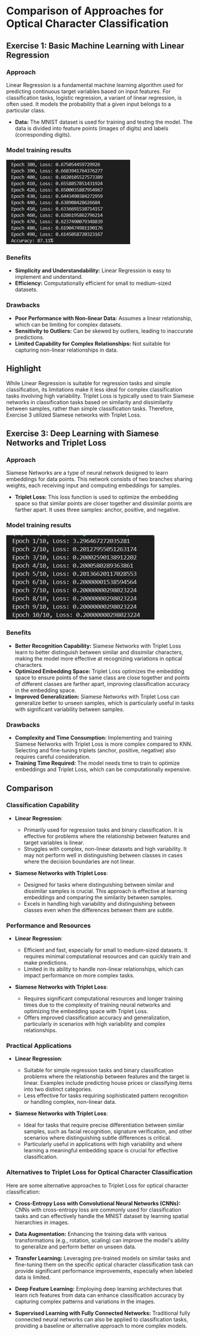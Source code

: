 # Comparison of Approaches for Optical Character Classification

## Exercise 1: Basic Machine Learning with Linear Regression

### Approach

Linear Regression is a fundamental machine learning algorithm used for predicting continuous target variables based on input features. For classification tasks, logistic regression, a variant of linear regression, is often used. It models the probability that a given input belongs to a particular class.
- **Data:** The MNIST dataset is used for training and testing the model. The data is divided into feature points (images of digits) and labels (corresponding digits).

### Model training results
![Logistic regression model](../assets/images/accuracy_1.png)

### Benefits
- **Simplicity and Understandability:** Linear Regression is easy to implement and understand.
- **Efficiency:** Computationally efficient for small to medium-sized datasets.

### Drawbacks
- **Poor Performance with Non-linear Data:**  Assumes a linear relationship, which can be limiting for complex datasets.
- **Sensitivity to Outliers:** Can be skewed by outliers, leading to inaccurate predictions.
- **Limited Capability for Complex Relationships:** Not suitable for capturing non-linear relationships in data.

## Highlight

While Linear Regression is suitable for regression tasks and simple classification, its limitations make it less ideal for complex classification tasks involving high variability. Triplet Loss is typically used to train Siamese networks in classification tasks based on similarity and dissimilarity between samples, rather than simple classification tasks. Therefore, Exercise 3 utilized Siamese networks with Triplet Loss.

## Exercise 3: Deep Learning with Siamese Networks and Triplet Loss

### Approach

Siamese Networks are a type of neural network designed to learn embeddings for data points. This network consists of two branches sharing weights, each receiving input and computing embeddings for samples.
- **Triplet Loss:** This loss function is used to optimize the embedding space so that similar points are closer together and dissimilar points are farther apart. It uses three samples: anchor, positive, and negative.

### Model training results
![Siamese model q](../assets/images/accuracy_3.png)

### Benefits
- **Better Recognition Capability:** Siamese Networks with Triplet Loss learn to better distinguish between similar and dissimilar characters, making the model more effective at recognizing variations in optical characters.
- **Optimized Embedding Space:** Triplet Loss optimizes the embedding space to ensure points of the same class are close together and points of different classes are farther apart, improving classification accuracy in the embedding space.
- **Improved Generalization:** Siamese Networks with Triplet Loss can generalize better to unseen samples, which is particularly useful in tasks with significant variability between samples.

### Drawbacks
- **Complexity and Time Consumption:** Implementing and training Siamese Networks with Triplet Loss is more complex compared to KNN. Selecting and fine-tuning triplets (anchor, positive, negative) also requires careful consideration.
- **Training Time Required:** The model needs time to train to optimize embeddings and Triplet Loss, which can be computationally expensive.

## Comparison

### Classification Capability

- **Linear Regression**: 
  - Primarily used for regression tasks and binary classification. It is effective for problems where the relationship between features and target variables is linear.
  - Struggles with complex, non-linear datasets and high variability. It may not perform well in distinguishing between classes in cases where the decision boundaries are not linear.

- **Siamese Networks with Triplet Loss**: 
  - Designed for tasks where distinguishing between similar and dissimilar samples is crucial. This approach is effective at learning embeddings and comparing the similarity between samples.
  - Excels in handling high variability and distinguishing between classes even when the differences between them are subtle.

### Performance and Resources

- **Linear Regression**: 
  - Efficient and fast, especially for small to medium-sized datasets. It requires minimal computational resources and can quickly train and make predictions.
  - Limited in its ability to handle non-linear relationships, which can impact performance on more complex tasks.

- **Siamese Networks with Triplet Loss**: 
  - Requires significant computational resources and longer training times due to the complexity of training neural networks and optimizing the embedding space with Triplet Loss.
  - Offers improved classification accuracy and generalization, particularly in scenarios with high variability and complex relationships.

### Practical Applications

- **Linear Regression**: 
  - Suitable for simple regression tasks and binary classification problems where the relationship between features and the target is linear. Examples include predicting house prices or classifying items into two distinct categories.
  - Less effective for tasks requiring sophisticated pattern recognition or handling complex, non-linear data.

- **Siamese Networks with Triplet Loss**: 
  - Ideal for tasks that require precise differentiation between similar samples, such as facial recognition, signature verification, and other scenarios where distinguishing subtle differences is critical.
  - Particularly useful in applications with high variability and where learning a meaningful embedding space is crucial for effective classification.


### Alternatives to Triplet Loss for Optical Character Classification

Here are some alternative approaches to Triplet Loss for optical character classification:

- **Cross-Entropy Loss with Convolutional Neural Networks (CNNs):** CNNs with cross-entropy loss are commonly used for classification tasks and can effectively handle the MNIST dataset by learning spatial hierarchies in images.

- **Data Augmentation:** Enhancing the training data with various transformations (e.g., rotation, scaling) can improve the model's ability to generalize and perform better on unseen data.

- **Transfer Learning:** Leveraging pre-trained models on similar tasks and fine-tuning them on the specific optical character classification task can provide significant performance improvements, especially when labeled data is limited.

- **Deep Feature Learning:** Employing deep learning architectures that learn rich features from data can enhance classification accuracy by capturing complex patterns and variations in the images.

- **Supervised Learning with Fully Connected Networks:** Traditional fully connected neural networks can also be applied to classification tasks, providing a baseline or alternative approach to more complex models.

